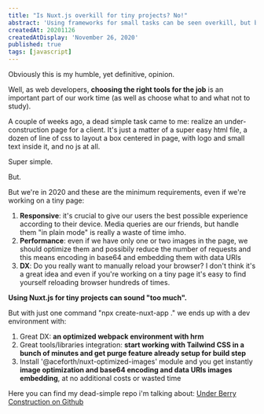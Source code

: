 ```yaml
---
title: "Is Nuxt.js overkill for tiny projects? No!"
abstract: 'Using frameworks for small tasks can be seen overkill, but building good modern web websites/apps requires us to take into account lots of things.'
createdAt: 20201126
createdAtDisplay: 'November 26, 2020'
published: true
tags: [javascript]
---
```

Obviously this is my humble, yet definitive, opinion.

Well, as web developers, **choosing the right tools for the job** is an important part of our work time (as well as choose what to and what not to study).

A couple of weeks ago, a dead simple task came to me: realize an under-construction page for a client.
It's just a matter of a super easy html file, a dozen of line of css to layout a box centered in page, with logo and small text inside it, and no js at all.

Super simple.

But.

But we're in 2020 and these are the minimum requirements, even if we're working on a tiny page:
1. **Responsive**: it's crucial to give our users the best possible experience according to their device. Media queries are our friends, but handle them "in plain mode" is really a waste of time imho.
2. **Performance**: even if we have only one or two images in the page, we should optimize them and possibily reduce the number of requests and this means encoding in base64 and embedding them with data URIs
3. **DX**: Do you really want to manually reload your browser? I don't think it's a great idea and even if you're working on a tiny page it's easy to find yourself reloading browser hundreds of times.

**Using Nuxt.js for tiny projects can sound "too much".**

But with just one command "npx create-nuxt-app ." we ends up with a dev environment with:
1. Great DX: **an optimized webpack environment with hrm**
2. Great tools/libraries integration: **start working with Tailwind CSS in a bunch of minutes and get purge feature already setup for build step**
3. Install '@aceforth/nuxt-optimized-images' module and you get instantly **image optimization and base64 encoding and data URIs images embedding**, at no additional costs or wasted time

Here you can find my dead-simple repo i'm talking about: [Under Berry Construction on Github](https://github.com/andberry/under-berry-construction)
